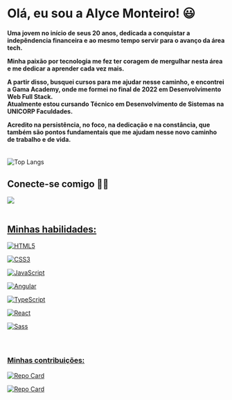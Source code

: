 ## <h1>Olá, eu sou a Alyce Monteiro! 😃</h1> 

<h4>Uma jovem no início de seus 20 anos, dedicada a conquistar a indepêndencia financeira e ao mesmo tempo servir para o avanço da área tech. 

Minha paixão por tecnologia me fez ter coragem de mergulhar nesta área e me dedicar a aprender cada vez mais. 
  
A partir disso, busquei cursos para me ajudar nesse caminho, e encontrei a Gama Academy, onde me formei no final de 2022 em Desenvolvimento Web Full Stack.  
Atualmente estou cursando Técnico em Desenvolvimento de Sistemas na UNICORP Faculdades.

Acredito na persistência, no foco, na dedicação e na constância, que também são pontos fundamentais que me ajudam nesse novo caminho de trabalho e de vida. </h4>
<br>
![Top Langs](https://github-readme-stats-git-masterrstaa-rickstaa.vercel.app/api/top-langs/?username=alyce-developer&layout=compact&bg_color=000&border_color=30A3DC&title_color=E94D5F&text_color=FFF)
<br>

<h2>Conecte-se comigo 🙋‍♀️</h2>
<div>
  <a href="https://www.linkedin.com/in/alyce-monteiro/" target="_blank"> <img src="https://img.shields.io/badge/LinkedIn-0077B5?style=for-the-badge&logo=linkedin&logoColor=white">
</div>
<br>

## <h2>Minhas habilidades:</h2>

<div>

  ![HTML5](https://img.shields.io/badge/HTML5-000?style=for-the-badge&logo=html5)
		
  ![CSS3](https://img.shields.io/badge/CSS3-000?style=for-the-badge&logo=css3&logoColor=264CE4)
	
  ![JavaScript](https://img.shields.io/badge/JavaScript-000?style=for-the-badge&logo=javascript)

  ![Angular](https://img.shields.io/badge/Angular-000?style=for-the-badge&logo=angular&logoColor=C3002F)

  ![TypeScript](https://img.shields.io/badge/TypeScript-000?style=for-the-badge&logo=typescript)

  ![React](https://img.shields.io/badge/React-000?style=for-the-badge&logo=react)

  ![Sass](https://img.shields.io/badge/Sass-000?style=for-the-badge&logo=sass)
  
</div>  
<br>

## <h3>Minhas contribuições:</h3>

<div>
	
[![Repo Card](https://github-readme-stats.vercel.app/api/pin/?username=alyce-developer&repo=dio-lab-open-source&bg_color=000&border_color=30A3DC&show_icons=true&icon_color=30A3DC&title_color=E94D5F&text_color=FFF)](https://github.com/alyce-developer/dio-lab-open-source)

[![Repo Card](https://github-readme-stats.vercel.app/api/pin/?username=alyce-developer&repo=final-gama-g04-front&bg_color=000&border_color=30A3DC&show_icons=true&icon_color=30A3DC&title_color=E94D5F&text_color=FFF)](https://github.com/alyce-developer/final-gama-g04-front)
</div>

